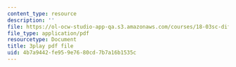 ```yaml
---
content_type: resource
description: ''
file: https://ol-ocw-studio-app-qa.s3.amazonaws.com/courses/18-03sc-differential-equations-fall-2011/4b7a9442fe959e7680cd7b7a16b1535c_d521hz0sGtE.pdf
file_type: application/pdf
resourcetype: Document
title: 3play pdf file
uid: 4b7a9442-fe95-9e76-80cd-7b7a16b1535c
---
```

